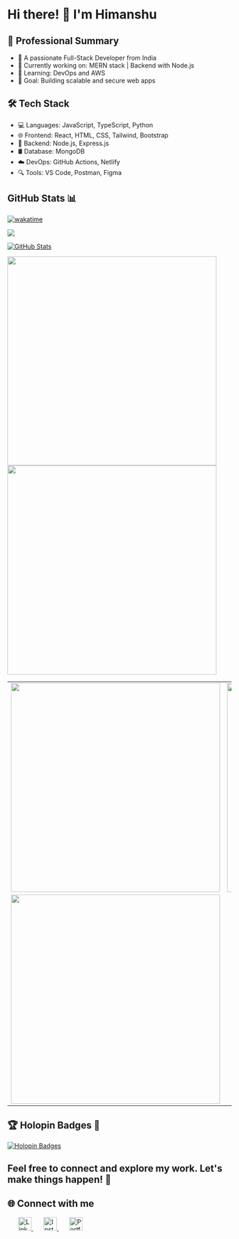 # Hi there! 👋 I'm Himanshu

## 🚀 Professional Summary 

- 🎯 A passionate Full-Stack Developer from India  
- 💼 Currently working on: MERN stack | Backend with Node.js  
- 🌱 Learning: DevOps and AWS  
- 🚀 Goal: Building scalable and secure web apps  

## 🛠️ Tech Stack

- 💻 Languages: JavaScript, TypeScript, Python
- 🌐 Frontend: React, HTML, CSS, Tailwind, Bootstrap
- 🔧 Backend: Node.js, Express.js
- 🛢️ Database: MongoDB
- ☁️ DevOps: GitHub Actions, Netlify
- 🔍 Tools: VS Code, Postman, Figma


## GitHub Stats 📊

<p align="center">

[![wakatime](https://wakatime.com/badge/user/c5cdcb76-220d-4e7d-9df4-a954e883d5c0.svg)](https://wakatime.com/@c5cdcb76-220d-4e7d-9df4-a954e883d5c0)

![](https://komarev.com/ghpvc/?username=himanshu561hi&color=green)
  
[![GitHub Stats](https://github-readme-stats.vercel.app/api?username=himanshu560hi&count_private=true&include_all_commits=true&show_icons=true&title_color=007bff&text_color=e7e7e7&icon_color=007bff&bg_color=171c28)](https://github.com/himanshu560hi)


<img src="https://github-readme-streak-stats.herokuapp.com/?user=himanshu560hi&theme=dark" width="470">



<a href="https://github.com/himanshu560hi">
  <img 
    src="https://github-readme-stats.vercel.app/api/top-langs/?username=himanshu560hi&layout=compact&title_color=007bff&text_color=e7e7e7&icon_color=007bff&bg_color=171c28" 
    width="470"
  />
</a>
<table>
  <tr>
    <td>
      <a href="https://github.com/himanshu560hi">
        <img 
          src="https://github-readme-stats.vercel.app/api?username=himanshu560hi&count_private=true&include_all_commits=true&show_icons=true&title_color=007bff&text_color=e7e7e7&icon_color=007bff&bg_color=171c28" 
          width="470"
        />
      </a>
    </td>
    <td>
      <img 
        src="https://github-readme-streak-stats.herokuapp.com/?user=himanshu560hi&theme=dark" 
        width="470"
      />
    </td>
  </tr>
  <tr>
    <td colspan="2">
      <a href="https://github.com/himanshu560hi">
        <img 
          src="https://github-readme-stats.vercel.app/api/top-langs/?username=himanshu560hi&layout=compact&title_color=007bff&text_color=e7e7e7&icon_color=007bff&bg_color=171c28" 
          width="470"
        />
      </a>
    </td>
  </tr>
</table>

</p>

## 🏆 Holopin Badges 🌟

[![Holopin Badges](https://holopin.me/himanshu561hi)](https://holopin.io/@himanshu561hi)

## Feel free to connect and explore my work. Let's make things happen! 🚀
## 🌐 Connect with me

&nbsp; &nbsp; &nbsp; <a href="https://linkedin.com/in/himanshu561hi" target="_blank">
  <img src="https://cdn-icons-png.flaticon.com/512/174/174857.png" width="30" alt="LinkedIn"/>
</a> &nbsp; &nbsp; &nbsp;
<a href="https://instagram.com/_oye_himanshu" target="_blank">
  <img src="https://cdn-icons-png.flaticon.com/512/174/174855.png" width="30" alt="Instagram"/>
</a> &nbsp; &nbsp; &nbsp;
<a href="https://himanshu560hi.github.io/portfolio/" target="_blank">
  <img src="https://w7.pngwing.com/pngs/854/730/png-transparent-computer-icons-web-page-website-favicon-search-engine-optimization-symbol-website-icon-world-wide-web-icon-miscellaneous-blue-angle-thumbnail.png" width="30" alt="Portfolio"/>
</a>
